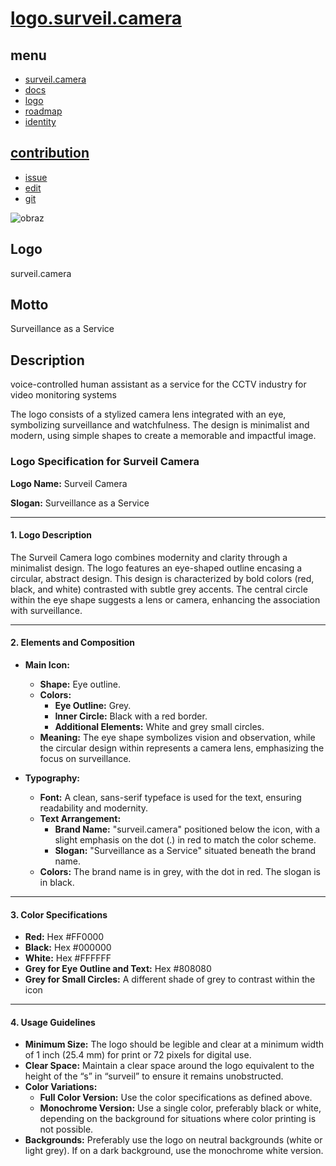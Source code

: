 # [logo.surveil.camera](http://logo.surveil.camera)

## menu

+ [surveil.camera](http://www.surveil.camera)
+ [docs](http://docs.surveil.camera)
+ [logo](http://logo.surveil.camera)
+ [roadmap](http://roadmap.surveil.camera)
+ [identity](http://identity.surveil.camera)


## [contribution](http://contribution.softreck.dev)

+ [issue](https://github.com/surveilcamera/logo/issues/new)
+ [edit](https://github.com/surveilcamera/logo/edit/main/README.md)
+ [git](https://github.com/surveilcamera/)


![obraz](https://github.com/user-attachments/assets/93b1c0eb-133e-4ca8-9084-7341d14ab204)


## Logo
surveil.camera

## Motto
Surveillance as a Service

## Description
voice-controlled human assistant as a service for the CCTV industry for video monitoring systems

The logo consists of a stylized camera lens integrated with an eye, symbolizing surveillance and watchfulness. 
The design is minimalist and modern, using simple shapes to create a memorable and impactful image.



### Logo Specification for Surveil Camera

**Logo Name:** Surveil Camera

**Slogan:** Surveillance as a Service

---

#### 1. **Logo Description**
The Surveil Camera logo combines modernity and clarity through a minimalist design. The logo features an eye-shaped outline encasing a circular, abstract design. This design is characterized by bold colors (red, black, and white) contrasted with subtle grey accents. The central circle within the eye shape suggests a lens or camera, enhancing the association with surveillance.

---

#### 2. **Elements and Composition**

- **Main Icon:**
  - **Shape:** Eye outline.
  - **Colors:** 
    - **Eye Outline:** Grey.
    - **Inner Circle:** Black with a red border.
    - **Additional Elements:** White and grey small circles.
  - **Meaning:** The eye shape symbolizes vision and observation, while the circular design within represents a camera lens, emphasizing the focus on surveillance.

- **Typography:**
  - **Font:** A clean, sans-serif typeface is used for the text, ensuring readability and modernity.
  - **Text Arrangement:** 
    - **Brand Name:** "surveil.camera" positioned below the icon, with a slight emphasis on the dot (.) in red to match the color scheme.
    - **Slogan:** "Surveillance as a Service" situated beneath the brand name.
  - **Colors:** The brand name is in grey, with the dot in red. The slogan is in black.

---

#### 3. **Color Specifications**

- **Red:** Hex #FF0000 
- **Black:** Hex #000000 
- **White:** Hex #FFFFFF 
- **Grey for Eye Outline and Text:** Hex #808080 
- **Grey for Small Circles:** A different shade of grey to contrast within the icon

---

#### 4. **Usage Guidelines**

- **Minimum Size:** The logo should be legible and clear at a minimum width of 1 inch (25.4 mm) for print or 72 pixels for digital use.
- **Clear Space:** Maintain a clear space around the logo equivalent to the height of the “s” in “surveil” to ensure it remains unobstructed.
- **Color Variations:** 
  - **Full Color Version:** Use the color specifications as defined above.
  - **Monochrome Version:** Use a single color, preferably black or white, depending on the background for situations where color printing is not possible.
- **Backgrounds:** Preferably use the logo on neutral backgrounds (white or light grey). If on a dark background, use the monochrome white version.
